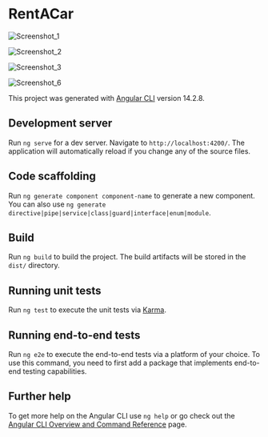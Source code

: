 # RentACar

![Screenshot_1](https://user-images.githubusercontent.com/79511355/209445270-3a341297-8971-4079-bcce-bc0a6b0451b0.png)

![Screenshot_2](https://user-images.githubusercontent.com/79511355/209445273-57f1eb84-3c03-4ddf-9702-432ecfdb3a9c.png)

![Screenshot_3](https://user-images.githubusercontent.com/79511355/209445276-67c38d2a-5fae-4c65-bf6c-28a80d6a74d6.png)

![Screenshot_6](https://user-images.githubusercontent.com/79511355/209445277-e26f8959-098e-4398-a1f9-6e3945eb2631.png)


This project was generated with [Angular CLI](https://github.com/angular/angular-cli) version 14.2.8.

## Development server

Run `ng serve` for a dev server. Navigate to `http://localhost:4200/`. The application will automatically reload if you change any of the source files.

## Code scaffolding

Run `ng generate component component-name` to generate a new component. You can also use `ng generate directive|pipe|service|class|guard|interface|enum|module`.

## Build

Run `ng build` to build the project. The build artifacts will be stored in the `dist/` directory.

## Running unit tests

Run `ng test` to execute the unit tests via [Karma](https://karma-runner.github.io).

## Running end-to-end tests

Run `ng e2e` to execute the end-to-end tests via a platform of your choice. To use this command, you need to first add a package that implements end-to-end testing capabilities.

## Further help

To get more help on the Angular CLI use `ng help` or go check out the [Angular CLI Overview and Command Reference](https://angular.io/cli) page.
